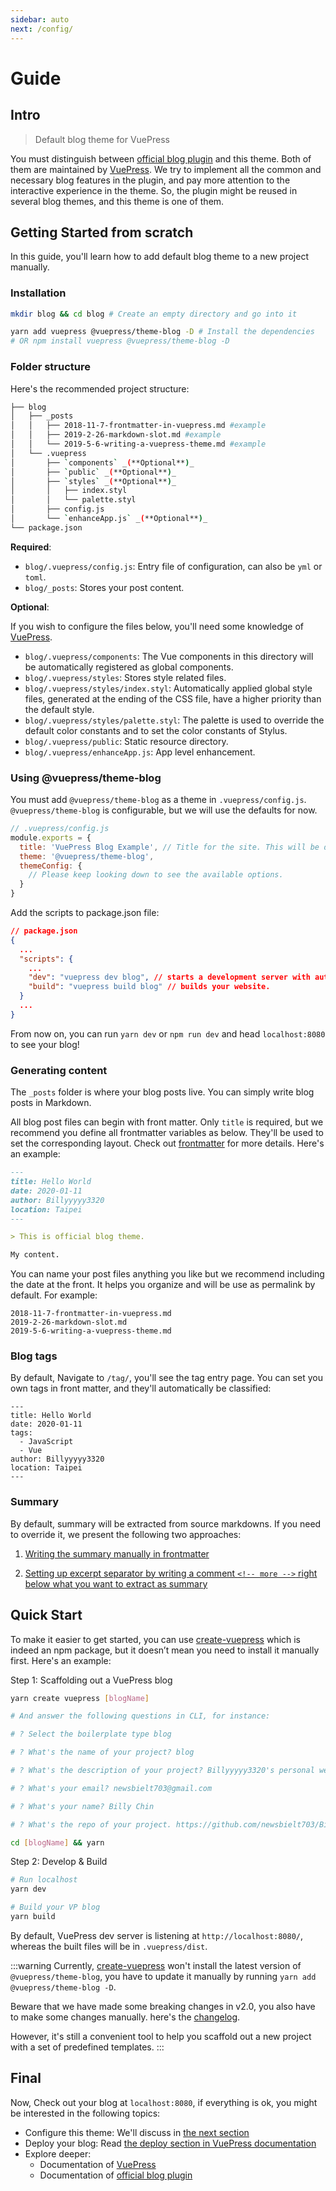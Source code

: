 ```yaml
---
sidebar: auto
next: /config/
---
```


# Guide


## Intro

> Default blog theme for VuePress 

You must distinguish between [official blog plugin](https://vuepress-plugin-blog.billyyyyy3320.com/) and this theme. Both of them are maintained by [VuePress](https://vuepress.vuejs.org/). We try to implement all the common and necessary blog features in the plugin, and pay more attention to the interactive experience in the theme. So, the plugin might be reused in several blog themes, and this theme is one of them.



## Getting Started from scratch

In this guide, you'll learn how to add default blog theme to a new project manually.

### Installation

```bash
mkdir blog && cd blog # Create an empty directory and go into it

yarn add vuepress @vuepress/theme-blog -D # Install the dependencies
# OR npm install vuepress @vuepress/theme-blog -D
```
### Folder structure

Here's the recommended project structure:
```bash
├── blog
│   ├── _posts
│   │   ├── 2018-11-7-frontmatter-in-vuepress.md #example
│   │   ├── 2019-2-26-markdown-slot.md #example
│   │   └── 2019-5-6-writing-a-vuepress-theme.md #example
│   └── .vuepress
│       ├── `components` _(**Optional**)_
│       ├── `public` _(**Optional**)_
│       ├── `styles` _(**Optional**)_
│       │   ├── index.styl
│       │   └── palette.styl
│       ├── config.js
│       └── `enhanceApp.js` _(**Optional**)_
└── package.json
```

**Required**:

- `blog/.vuepress/config.js`: Entry file of configuration, can also be `yml` or `toml`.
- `blog/_posts`: Stores your post content.

**Optional**:


If you wish to configure the files below, you'll need some knowledge of [VuePress](https://vuepress.vuejs.org/).

- `blog/.vuepress/components`: The Vue components in this directory will be automatically registered as global components.
- `blog/.vuepress/styles`: Stores style related files.
- `blog/.vuepress/styles/index.styl`: Automatically applied global style files, generated at the ending of the CSS file, have a higher priority than the default style.
- `blog/.vuepress/styles/palette.styl`: The palette is used to override the default color constants and to set the color constants of Stylus.
- `blog/.vuepress/public`: Static resource directory.
- `blog/.vuepress/enhanceApp.js`: App level enhancement.


### Using @vuepress/theme-blog

You must add `@vuepress/theme-blog` as a theme in `.vuepress/config.js`. `@vuepress/theme-blog` is configurable, but we will use the defaults for now.

```js
// .vuepress/config.js
module.exports = {
  title: 'VuePress Blog Example', // Title for the site. This will be displayed in the navbar.
  theme: '@vuepress/theme-blog',
  themeConfig: {
    // Please keep looking down to see the available options.
  }
}
```
Add the scripts to package.json file:
```json
// package.json
{
  ...
  "scripts": {
    ...
    "dev": "vuepress dev blog", // starts a development server with automatic reload.
    "build": "vuepress build blog" // builds your website.
  }
  ...
}
```

From now on, you can run `yarn dev` or `npm run dev` and head `localhost:8080` to see your blog!

### Generating content

The `_posts` folder is where your blog posts live. You can simply write blog posts in Markdown.

All blog post files can begin with front matter. Only `title` is required, but we recommend you define all frontmatter variables as below. They'll be used to set the corresponding layout. Check out [frontmatter](config/front-matter) for more details. Here's an example:
```md
---
title: Hello World
date: 2020-01-11
author: Billyyyyy3320
location: Taipei  
---

> This is official blog theme.

My content.
```
You can name your post files anything you like but we recommend including the date at the front.
It helps you organize and will be use as permalink by default. For example:

```
2018-11-7-frontmatter-in-vuepress.md 
2019-2-26-markdown-slot.md 
2019-5-6-writing-a-vuepress-theme.md 
```

### Blog tags

By default, Navigate to `/tag/`, you'll see the tag entry page.
You can set you own tags in front matter, and they'll automatically be classified:

```yaml{4-6}
---
title: Hello World
date: 2020-01-11
tags: 
  - JavaScript
  - Vue
author: Billyyyyy3320
location: Taipei  
---
```

### Summary

By default, summary will be extracted from source markdowns. If you need to override it, we present the following two approaches:

1. [Writing the summary manually in frontmatter](./front-matter.md#summary)

2. [Setting up excerpt separator by writing a comment `<!-- more -->` right below what you want to extract as summary](https://vuepress.vuejs.org/theme/writing-a-theme.html#content-excerpt)

## Quick Start

To make it easier to get started, you can use [create-vuepress](https://github.com/vuepressjs/create-vuepress) which is indeed an npm package, but it doesn’t mean you need to install it manually first. Here's an example:

Step 1: Scaffolding out a VuePress blog
```bash
yarn create vuepress [blogName]

# And answer the following questions in CLI, for instance:

# ? Select the boilerplate type blog

# ? What's the name of your project? blog

# ? What's the description of your project? Billyyyyy3320's personal website

# ? What's your email? newsbielt703@gmail.com

# ? What's your name? Billy Chin

# ? What's the repo of your project. https://github.com/newsbielt703/Billy

cd [blogName] && yarn
```

Step 2: Develop & Build

```bash
# Run localhost
yarn dev

# Build your VP blog
yarn build
```

By default, VuePress dev server is listening at `http://localhost:8080/`, whereas the built files will be in `.vuepress/dist`.

:::warning
Currently, [create-vuepress](https://github.com/vuepressjs/create-vuepress) won't install the latest version of `@vuepress/theme-blog`, you have to update it manually by running `yarn add @vuepress/theme-blog -D`. 

Beware that we have made some breaking changes in v2.0, you also have to make some changes manually. here's the [changelog](https://github.com/vuepressjs/vuepress-theme-blog/releases/tag/v2.0.0).

However, it's still a convenient tool to help you scaffold out a new project with a set of predefined templates.
:::

## Final

Now, Check out your blog at `localhost:8080`, if everything is ok, you might be interested in the following topics:

- Configure this theme: We'll discuss in [the next section](../config)
- Deploy your blog: Read [the deploy section in VuePress documentation](https://vuepress.vuejs.org/guide/deploy.html)
- Explore deeper: 
  - Documentation of [VuePress](https://vuepress.vuejs.org/)
  - Documentation of [official blog plugin](https://vuepress-plugin-blog.billyyyyy3320.com/)
